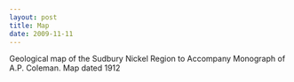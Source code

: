 ```yaml
---
layout: post
title: Map
date: 2009-11-11
---
```


Geological map of the Sudbury Nickel Region to Accompany Monograph of A.P. Coleman. Map dated 1912